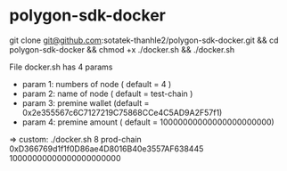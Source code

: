 # polygon-sdk-docker

git clone git@github.com:sotatek-thanhle2/polygon-sdk-docker.git && cd polygon-sdk-docker && chmod +x ./docker.sh && ./docker.sh

File docker.sh has 4 params
+ param 1: numbers of node ( default = 4 )
+ param 2: name of node ( default = test-chain )
+ param 3: premine wallet (default = 0x2e355567c6C7127219C75868CCe4C5AD9A2F57f1)
+ param 4: premine amount ( default = 10000000000000000000000)

=> custom: ./docker.sh 8 prod-chain 0xD366769d1f1f0D86ae4D8016B40e3557AF638445 10000000000000000000000
